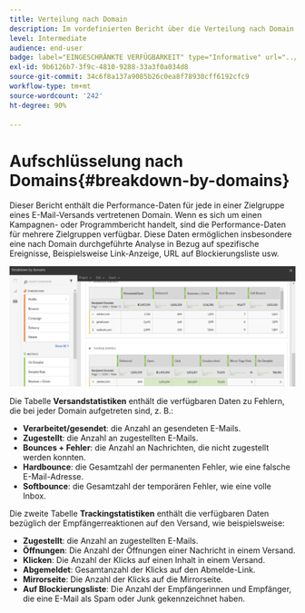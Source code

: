 ```yaml
---
title: Verteilung nach Domain
description: Im vordefinierten Bericht über die Verteilung nach Domain erhalten Sie Performance-Daten Ihrer Sendungen aufgeschlüsselt nach der Domain Ihrer Kunden.
level: Intermediate
audience: end-user
badge: label="EINGESCHRÄNKTE VERFÜGBARKEIT" type="Informative" url="../campaign-standard-migration-home.md" tooltip="Auf Campaign Standard migrierter Benutzer beschränkt"
exl-id: 9b6126b7-3f9c-4810-9288-33a3f0a034d8
source-git-commit: 34c6f8a137a9085b26c0ea8f78930cff6192cfc9
workflow-type: tm+mt
source-wordcount: '242'
ht-degree: 90%

---
```


# Aufschlüsselung nach Domains{#breakdown-by-domains}

Dieser Bericht enthält die Performance-Daten für jede in einer Zielgruppe eines E-Mail-Versands vertretenen Domain. Wenn es sich um einen Kampagnen- oder Programmbericht handelt, sind die Performance-Daten für mehrere Zielgruppen verfügbar. Diese Daten ermöglichen insbesondere eine nach Domain durchgeführte Analyse in Bezug auf spezifische Ereignisse, Beispielsweise Link-Anzeige, URL auf Blockierungsliste usw.

![](assets/delivery_reports_6.png)

Die Tabelle **Versandstatistiken** enthält die verfügbaren Daten zu Fehlern, die bei jeder Domain aufgetreten sind, z. B.:

* **Verarbeitet/gesendet**: die Anzahl an gesendeten E-Mails.
* **Zugestellt**: die Anzahl an zugestellten E-Mails.
* **Bounces + Fehler**: die Anzahl an Nachrichten, die nicht zugestellt werden konnten.
* **Hardbounce**: die Gesamtzahl der permanenten Fehler, wie eine falsche E-Mail-Adresse.
* **Softbounce**: die Gesamtzahl der temporären Fehler, wie eine volle Inbox.

Die zweite Tabelle **Trackingstatistiken** enthält die verfügbaren Daten bezüglich der Empfängerreaktionen auf den Versand, wie beispielsweise:

* **Zugestellt**: die Anzahl an zugestellten E-Mails.
* **Öffnungen**: Die Anzahl der Öffnungen einer Nachricht in einem Versand.
* **Klicken**: Die Anzahl der Klicks auf einen Inhalt in einem Versand.
* **Abgemeldet**: Gesamtanzahl der Klicks auf den Abmelde-Link.
* **Mirrorseite**: Die Anzahl der Klicks auf die Mirrorseite.
* **Auf Blockierungsliste**: Die Anzahl der Empfängerinnen und Empfänger, die eine E-Mail als Spam oder Junk gekennzeichnet haben.
